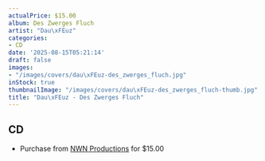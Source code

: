```yaml
---
actualPrice: $15.00
album: Des Zwerges Fluch
artist: "Dau\xFEuz"
categories:
- CD
date: '2025-08-15T05:21:14'
draft: false
images:
- "/images/covers/dau\xFEuz-des_zwerges_fluch.jpg"
inStock: true
thumbnailImage: "/images/covers/dau\xFEuz-des_zwerges_fluch-thumb.jpg"
title: "Dau\xFEuz - Des Zwerges Fluch"
---
```


## CD
* Purchase from [NWN Productions](http://shop.nwnprod.com/index.php?route=product/product&path=93&product_id=60608&sort=pd.name&order=ASC) for $15.00
